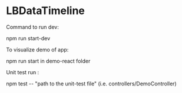 # LBDataTimeline

Command to run dev:

npm run start-dev

To visualize demo of app:

npm run start in demo-react folder

Unit test run :

npm test -- "path to the unit-test file" (i.e. controllers/DemoController)
